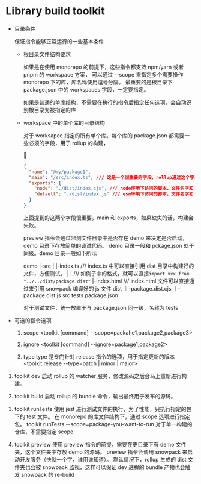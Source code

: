# Library build toolkit

- 目录条件

  保证指令能够正常运行的一些基本条件

  - 根目录文件结构要求

    如果是在使用 monorepo 的前提下，这些指令都支持 npm/yarn 或者 pnpm 的 workspace 方案，
    可以通过 --scope 来指定多个需要操作 monorepo 下的库，库名称使用逗号分隔。
    最重要的是根目录下 package.json 中的 workspaces 字段，一定要指定。

    如果是普通的单库结构，不需要在执行的指令后指定任何选项，会自动识别根目录为被指定的库

  - workspace 中的单个库的目录结构

    对于 worksapce 指定的所有单个库。每个库的 package.json 都需要一些必须的字段，用于 rollup 的构建，

    🌰

    ```json
    {
      "name": "@my/package1",
      "main": "/src/index.ts", /// 这是一个很重要的字段，rollup通过这个字段来作为构建的入口文件
      "exports": {
        "node": "./dist/index.cjs", /// node环境下访问的脚本，文件名字和 main 字段保持一致
        "default": "./dist/index.js" /// esm环境下访问的脚本，文件名字和 main 字段保持一致
      }
    }
    ```

    上面提到的这两个字段很重要，main 和 exports，如果缺失的话，构建会失败。

    preview 指令会通过监测文件目录中是否存在 demo 来决定是否启动，demo 目录下存放简单的调试代码。
    demo 目录一般和 pckage.json 处于同级。demo 目录一般如下所示

    demo
    |-src
    | |-index.ts /// index.ts 中可以直接引用 dist 目录中构建好的文件，方便测试。
    | | /// 如例子中的格式，就可以直接`import xxx from "../../dist/package.dist"`
    |-index.html /// index.html 文件可以直接通过<script src="src/index.js" type="module" ></script>来引用 snowpack 编译好的 js 文件
    dist
    ｜-package.dist.cjs
    ｜-package.dist.js
    src
    tests
    package.json

    对于测试文件，统一放置于与 package.json 同一级，名称为 tests

- 可选的指令选项

  1. scope
     <toolkit [command] --scope=packahe1,package2,package3>

  2. ignore
     <toolkit [command] --ignore=package1,package2>

  3. type
     type 是专门针对 release 指令的选项，用于指定更新的版本
     <toolkit release --type=patch | minor | major>

1. toolkit dev
   启动 rollup 的 watcher 服务，修改源码之后会马上重新进行构建。

2. toolkit build
   启动 rollup 的 bundle 命令，输出最终用于发布的源码。

3. toolkit runTests
   使用 jest 进行测试文件的执行，为了性能，只执行指定的包下的 test 文件。
   在 monorepo 的库文件结构下，通过 scope 选项进行指定包。
   toolkit runTests --scope=package-you-want-to-run
   对于单一构建的仓库，不需要指定 scope

4. toolkit preview
   使用 preview 指令的前提，需要在更目录下有 demo 文件夹，这个文件夹中存放 demo 的源码。
   preview 指令会调用 snowpack 来启动开发服务（快就一个字，谁用谁知道）。
   默认情况下，rollup 生成的 dist 文件夹也会被 snowpack 监视，这样可以保证 dev 进程的 bundle 产物也会触发 snowpack 的 re-build
